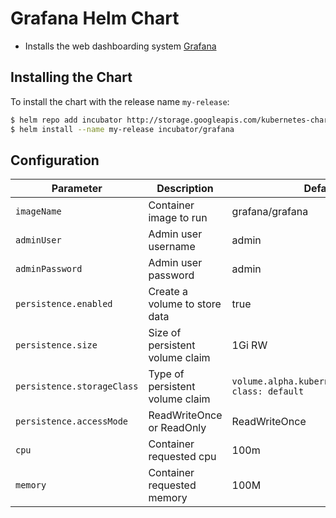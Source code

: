 # Grafana Helm Chart

* Installs the web dashboarding system [Grafana](http://grafana.org/)

## Installing the Chart

To install the chart with the release name `my-release`:

```bash
$ helm repo add incubator http://storage.googleapis.com/kubernetes-charts-incubator
$ helm install --name my-release incubator/grafana
```

## Configuration

| Parameter                    | Description                                         | Default                                             |
| ---------------------------- | --------------------------------------------------- | --------------------------------------------------- |
| `imageName`                  | Container image to run                              | grafana/grafana                                     |
| `adminUser`                  | Admin user username                                 | admin                                               |
| `adminPassword`              | Admin user password                                 | admin                                               |
| `persistence.enabled`        | Create a volume to store data                       | true                                                |
| `persistence.size`           | Size of persistent volume claim                     | 1Gi RW                                              |
| `persistence.storageClass`   | Type of persistent volume claim                     | `volume.alpha.kubernetes.io/storage-class: default` |
| `persistence.accessMode`     | ReadWriteOnce or ReadOnly                           | ReadWriteOnce                                       |
| `cpu`                        | Container requested cpu                             | 100m                                                |
| `memory`                     | Container requested memory                          | 100M                                                |
